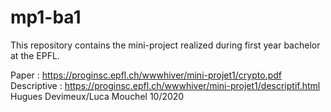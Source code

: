 # mp1-ba1

This repository contains the mini-project realized during first year bachelor at the EPFL. 

Paper : https://proginsc.epfl.ch/wwwhiver/mini-projet1/crypto.pdf
Descriptive : https://proginsc.epfl.ch/wwwhiver/mini-projet1/descriptif.html
Hugues Devimeux/Luca Mouchel 10/2020